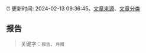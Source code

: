 :alarm_clock: 更新时间: 2024-02-13 09:36:45。[文章来源](/README.md)、[文章分类](/TAGS.md)

## 报告


> 关键字：`报告`、`月报`



